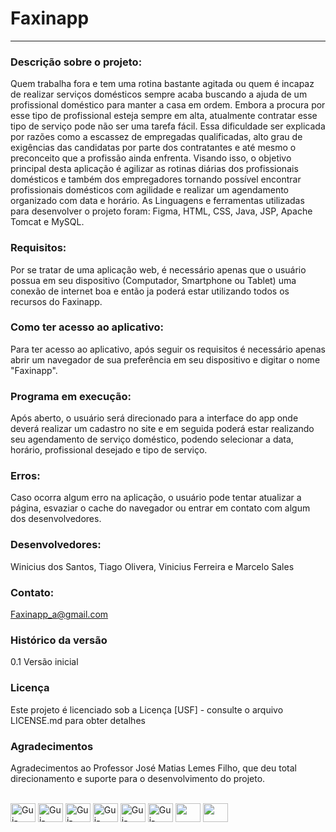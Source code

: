# Faxinapp

<hr>

### Descrição sobre o projeto:
Quem trabalha fora e tem uma rotina bastante agitada ou quem é incapaz de realizar serviços domésticos sempre acaba buscando a ajuda de um profissional doméstico para manter a casa em ordem. Embora a procura por esse tipo de profissional esteja sempre em alta, atualmente contratar esse tipo de serviço pode não ser uma tarefa fácil. Essa dificuldade ser explicada por razões como a escassez de empregadas qualificadas, alto grau de exigências das candidatas por parte dos contratantes e até mesmo o preconceito que a profissão ainda enfrenta. Visando isso, o objetivo principal desta aplicação é agilizar as rotinas diárias dos profissionais domésticos e também dos empregadores tornando possível encontrar profissionais domésticos com agilidade e realizar um agendamento organizado com data e horário. As Linguagens e ferramentas utilizadas para desenvolver o projeto foram: Figma, HTML, CSS, Java, JSP, Apache Tomcat e MySQL.

### Requisitos:
Por se tratar de uma aplicação web, é necessário apenas que o usuário possua em seu dispositivo (Computador, Smartphone ou Tablet) uma conexão de internet boa e então ja poderá estar utilizando todos os recursos do Faxinapp.
### Como ter acesso ao aplicativo: 
Para ter acesso ao aplicativo, após seguir os requisitos é necessário apenas abrir um navegador de sua preferência em seu dispositivo e digitar o nome "Faxinapp".
### Programa em execução:
Após aberto, o usuário será direcionado para a interface do app onde deverá realizar um cadastro no site e em seguida poderá estar realizando seu agendamento de serviço doméstico, podendo selecionar a data, horário, profissional desejado e tipo de serviço.
### Erros:
Caso ocorra algum erro na aplicação, o usuário pode tentar atualizar a página, esvaziar o cache do navegador ou entrar em contato com algum dos desenvolvedores. 
### Desenvolvedores:
Winicius dos Santos, Tiago Olivera, Vinicius Ferreira e Marcelo Sales
### Contato:
Faxinapp_a@gmail.com
### Histórico da versão
0.1
Versão inicial
### Licença
Este projeto é licenciado sob a Licença [USF] - consulte o arquivo LICENSE.md para obter detalhes
### Agradecimentos
Agradecimentos ao Professor José Matias Lemes Filho, que deu total direcionamento e suporte para o desenvolvimento do projeto.

<div style="display: inline_block"><br>
  <img align="center" alt="Gui-HTML" height="30" width="40" src="https://cdn.jsdelivr.net/gh/devicons/devicon/icons/html5/html5-original.svg">
  <img align="center" alt="Gui-HTML" height="30" width="40" src="https://cdn.jsdelivr.net/gh/devicons/devicon/icons/css3/css3-original.svg">
  <img align="center" alt="Gui-CSS" height="30" width="40" src="https://cdn.jsdelivr.net/gh/devicons/devicon/icons/figma/figma-original.svg">
  <img align="center" alt="Gui-HTML" height="30" width="40" src="https://cdn.jsdelivr.net/gh/devicons/devicon/icons/java/java-original.svg">
  <img align="center" alt="Gui-HTML" height="30" width="40" src="https://cdn.jsdelivr.net/gh/devicons/devicon/icons/apache/apache-original.svg">
  <img align="center" alt="Gui-HTML" height="30" width="40" src="https://cdn.jsdelivr.net/gh/devicons/devicon/icons/tomcat/tomcat-original.svg">
  <img align="center" height="30" width="40" src="https://cdn.jsdelivr.net/gh/devicons/devicon/icons/mysql/mysql-original.svg" />
  <img align="center" height="30" width="40" src="https://cdn.jsdelivr.net/gh/devicons/devicon/icons/github/github-original.svg" />
</div>
